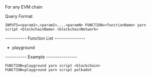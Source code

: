 For any EVM chain

Query Format

```
INPUTS=<param1>,<param2>,...<paramN> FUNCTION=<functionName> yarn script <blockchainName> <blockchainNetwork>
```

----------- Function List ----------------

- playground

----------- Example ----------------

```
FUNCTION=playground yarn script <blockchain>
FUNCTION=playground yarn script polkadot
```
